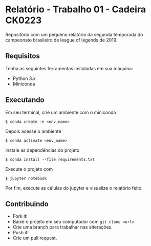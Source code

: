 # Relatório - Trabalho 01 - Cadeira CK0223

Repositório com um pequeno relatório da segunda temporada do campeonato brasileiro de league of legends de 2019.

## Requisitos

Tenha as seguintes ferramentas instaladas em sua máquina:

- Python 3.x
- Miniconda

## Executando

Em seu terminal, crie um ambiente com o miniconda

```shellscript
$ conda create -n <env_name>
```

Depois acesse o ambiente

```shellscript
$ conda activate <env_name>
```

Instale as dependências do projeto

```shellscript
$ conda install --file requirements.txt
```

Execute o projeto com

```shellscript
$ jupyter notebook
```

Por fim, execute as células do jupyter e visualize o relatório feito.

## Contribuindo

- Fork it!
- Baixe o projeto em seu computador com `git clone <url>`.
- Crie uma branch para trabalhar nas alterações.
- Push it!
- Crie um pull request.